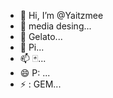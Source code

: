 - 👋 Hi, I’m @Yaitzmee
- 👀 media desing...
- 🌱  Gelato...
- 💞️  Pi...
- 📫  🃏...
- 😄 P: ...
- ⚡ : GEM...

<!---
Yaitzmee2/Yaitzmee2 is a ✨ pop ✨ repository its `README.md`s.
--->
